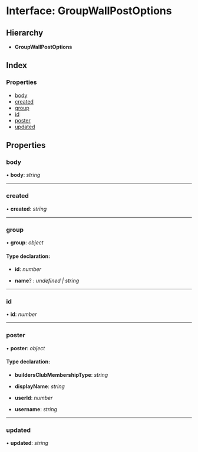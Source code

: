 
# Interface: GroupWallPostOptions

## Hierarchy

* **GroupWallPostOptions**

## Index

### Properties

* [body](_structures_group_.groupwallpostoptions.md#body)
* [created](_structures_group_.groupwallpostoptions.md#created)
* [group](_structures_group_.groupwallpostoptions.md#group)
* [id](_structures_group_.groupwallpostoptions.md#id)
* [poster](_structures_group_.groupwallpostoptions.md#poster)
* [updated](_structures_group_.groupwallpostoptions.md#updated)

## Properties

### <a id="body" name="body"></a>  body

• **body**: *string*

___

### <a id="created" name="created"></a>  created

• **created**: *string*

___

### <a id="group" name="group"></a>  group

• **group**: *object*

#### Type declaration:

* **id**: *number*

* **name**? : *undefined | string*

___

### <a id="id" name="id"></a>  id

• **id**: *number*

___

### <a id="poster" name="poster"></a>  poster

• **poster**: *object*

#### Type declaration:

* **buildersClubMembershipType**: *string*

* **displayName**: *string*

* **userId**: *number*

* **username**: *string*

___

### <a id="updated" name="updated"></a>  updated

• **updated**: *string*
